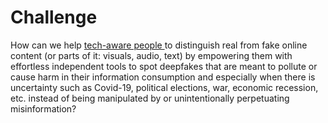 # Challenge

How can we help <ins>tech-aware people </ins> to distinguish real from fake online content (or parts of it: visuals, audio, text) by empowering them with effortless independent tools to spot deepfakes that are meant to pollute or cause harm in their information consumption and especially when there is uncertainty such as Covid-19, political elections, war, economic recession, etc. instead of being manipulated by or unintentionally perpetuating misinformation?